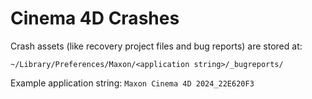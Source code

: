 # Cinema 4D Crashes

Crash assets (like recovery project files and bug reports) are stored at:

`~/Library/Preferences/Maxon/<application string>/_bugreports/`

Example application string: `Maxon Cinema 4D 2024_22E620F3`
